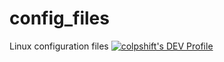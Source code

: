 # config_files
Linux configuration files
[![colpshift's DEV Profile](https://d2fltix0v2e0sb.cloudfront.net/dev-badge.svg)](https://dev.to/colpshift)

